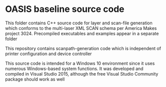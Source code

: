 # OASIS baseline source code
This folder contains C++ source code for layer and scan-file generation which conforms to the multi-laser XML SCAN schema per America Makes project 3024.  Precompiled executables and examples appear in a separate folder

This repository contains scanpath-generation code which is independent of printer configuration and device controller

This source code is intended for a Windows 10 environment since it uses numerous Windows-based system functions.  It was developed and compiled in Visual Studio 2015, although the free Visual Studio Community package should work as well

